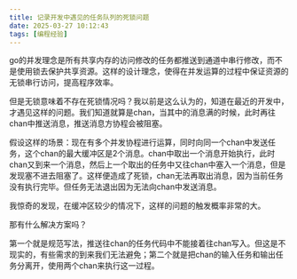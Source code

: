 ```yaml
---
title: 记录开发中遇见的任务队列的死锁问题
date: 2025-03-27 10:12:43
tags: [编程经验]
---
```


go的并发理念是所有共享内存的访问修改的任务都推送到通道中串行修改，而不是使用锁去保护共享资源。这样的设计理念，使得在并发运算的过程中保证资源的无锁串行访问，提高程序效率。

但是无锁意味着不存在死锁情况吗？我以前是这么认为的，知道在最近的开发中，才遇见这样的问题。我们知道就算是chan，当其中的消息满的时候，此时再往chan中推送消息，推送消息方协程会被阻塞。

假设这样的场景：现在有多个并发协程进行运算，同时向同一个chan中发送任务，这个chan的最大缓冲区是2个消息。chan中取出一个消息开始执行，此时chan又到来一个消息，然后上一个取出的任务中又往chan中塞入一个消息，但是发现塞不进去阻塞了。这样便造成了死锁，chan无法再取出消息，因为当前任务没有执行完毕。但任务无法退出因为无法向chan中发送消息。

我惊奇的发现，在缓冲区较少的情况下，这样的问题的触发概率非常的大。

那有什么解决方案吗？

第一个就是规范写法，推送往chan的任务代码中不能接着往chan写入。但这是不现实的，有些需求的到来我们无法避免；第二个就是把chan的输入任务和输出任务分离开，使用两个chan来执行这一过程。
